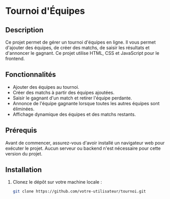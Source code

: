 # Tournoi d'Équipes

## Description
Ce projet permet de gérer un tournoi d'équipes en ligne. Il vous permet d'ajouter des équipes, de créer des matchs, de saisir les résultats et d'annoncer le gagnant. Ce projet utilise HTML, CSS et JavaScript pour le frontend.

## Fonctionnalités
- Ajouter des équipes au tournoi.
- Créer des matchs à partir des équipes ajoutées.
- Saisir le gagnant d'un match et retirer l'équipe perdante.
- Annonce de l'équipe gagnante lorsque toutes les autres équipes sont éliminées.
- Affichage dynamique des équipes et des matchs restants.

## Prérequis
Avant de commencer, assurez-vous d'avoir installé un navigateur web pour exécuter le projet. Aucun serveur ou backend n'est nécessaire pour cette version du projet.

## Installation
1. Clonez le dépôt sur votre machine locale :
   ```bash
   git clone https://github.com/votre-utilisateur/tournoi.git